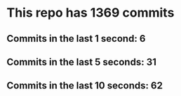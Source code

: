 # This repo has 1369 commits

## Commits in the last 1 second: 6
## Commits in the last 5 seconds: 31
## Commits in the last 10 seconds: 62
